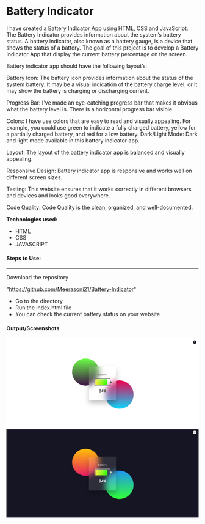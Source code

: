 # Battery Indicator

I have created a Battery Indicator App using HTML, CSS and JavaScript. The Battery Indicator provides information about the system’s battery status. A battery indicator, also known as a battery gauge, is a device that shows the status of a battery. The goal of this project is to develop a Battery Indicator App that display the current battery percentage on the screen. 


Battery indicator app should have the following layout’s:

Battery Icon: The battery icon provides information about the status of the system battery. It may be a visual indication of the battery charge level, or it may show the battery is charging or discharging current.

Progress Bar: I've made an eye-catching progress bar that makes it obvious what the battery level is. There is a horizontal progress bar visible.

Colors: I have use colors that are easy to read and visually appealing. For example, you could use green to indicate a fully charged battery, yellow for a partially charged battery, and red for a low battery.
Dark/Light Mode: Dark and light mode available in this battery indicator app.

Layout: The layout of the battery indicator app is balanced and visually appealing.

Responsive Design:  Battery indicator app is responsive and works well on different screen sizes.

Testing: This website ensures that it works correctly in different browsers and devices and looks good everywhere.

Code Quality: Code Quality is the clean, organized, and well-documented.


**Technologies used:**

- HTML
- CSS
- JAVASCRIPT

#### Steps to Use:
---

Download the repository

"https://github.com/Meerasoni21/Battery-Indicator"

- Go to the directory
- Run the index.html file
- You can check the current battery status on your website

#### Output/Screenshots

![battery-indicator](https://github.com/Meerasoni21/Battery-Indicator/blob/main/light.jpg)
![battery-indicator](https://github.com/Meerasoni21/Battery-Indicator/blob/main/dark.jpg)
